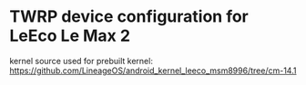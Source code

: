 TWRP device configuration for LeEco Le Max 2
==============

kernel source used for prebuilt kernel:
https://github.com/LineageOS/android_kernel_leeco_msm8996/tree/cm-14.1